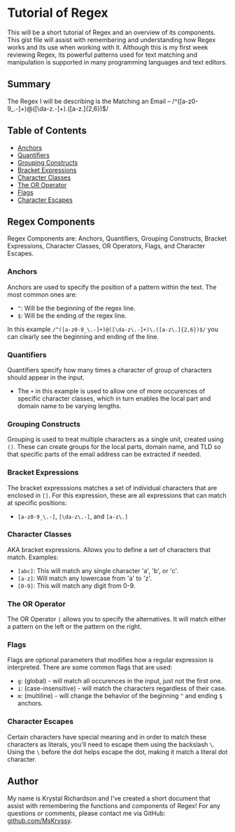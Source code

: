 # Tutorial of Regex

This will be a short tutorial of Regex and an overview of its components. This gist file will assist with
remembering and understanding how Regex works and its use when working with it. Although this is my first week 
reviewing Regex, its powerful patterns used for text matching and manipulation is supported in many programming
languages and text editors.

## Summary

The Regex I will be describing is the Matching an Email – /^([a-z0-9_\.-]+)@([\da-z\.-]+)\.([a-z\.]{2,6})$/

## Table of Contents

- [Anchors](#anchors)
- [Quantifiers](#quantifiers)
- [Grouping Constructs](#grouping-constructs)
- [Bracket Expressions](#bracket-expressions)
- [Character Classes](#character-classes)
- [The OR Operator](#the-or-operator)
- [Flags](#flags)
- [Character Escapes](#character-escapes)

## Regex Components

Regex Components are: Anchors, Quantifiers, Grouping Constructs, Bracket Expressions, Character Classes, OR Operators, Flags, and Character Escapes.

### Anchors

Anchors are used to specify the position of a pattern within the text. The most common ones are:
* `^`: Will be the beginning of the regex line.
* `$`: Will be the ending of the regex line. 

In this example `/^([a-z0-9_\.-]+)@([\da-z\.-]+)\.([a-z\.]{2,6})$/` you can clearly see the beginning and ending
of the line. 

### Quantifiers

Quantifiers specify how many times a character of group of characters should appear in the input.
* The `+` in this example is used to allow one of more occurences of specific character classes, which in turn enables the local part and domain name to be varying lengths.

### Grouping Constructs
Grouping is used to treat multiple characters as a single unit, created using `()`. These can create groups for the local parts, domain name, and TLD so that specific parts of the email address can be extracted if needed.

### Bracket Expressions
The bracket expresssions matches a set of individual characters that are enclosed in `[]`. For this expression, these are all expressions that can match at specific positions:
* `[a-z0-9_\.-]`, `[\da-z\.-]`, and `[a-z\.]`

### Character Classes
AKA bracket expressions. Allows you to define a set of characters that match. Examples:
* `[abc]`: This will match any single character 'a', 'b', or 'c'.
* `[a-z]`: Will match any lowercase from 'a' to 'z'.
* `[0-9]`: This will match any digit from 0-9.

### The OR Operator
The OR Operator `|` allows you to specify the alternatives. It will match either a pattern on the left or the pattern on the right.

### Flags
Flags are optional parameters that modifies how a regular expression is interpreted. There are some common flags that are used:
* `g`: (global) - will match all occurences in the input, just not the first one.
* `i`: (case-insensitive) - will match the characters regardless of their case. 
* `m`: (multiline) - will change the behavior of the beginning `^` and ending `$` anchors.

### Character Escapes
Certain characters have special meaning and in order to match these characters as literals, you'll need to escape them using the backslash `\`. Using the `\` before the dot helps escape the dot, making it match a literal dot character.

## Author

My name is Krystal Richardson and I've created a short document that assist with remembering the functions and components of Regex! For any questions or comments, please contact me via GitHub: [github.com/MsKryssy](https://github.com/github.com/MsKryssy).

